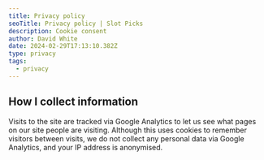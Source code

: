 ```yaml
---
title: Privacy policy
seoTitle: Privacy policy | Slot Picks
description: Cookie consent
author: David White
date: 2024-02-29T17:13:10.382Z
type: privacy
tags:
  - privacy
---
```

## How I collect information

Visits to the site are tracked via Google Analytics to let us see what pages on our site people are visiting. Although this uses cookies to remember visitors between visits, we do not collect any personal data via Google Analytics, and your IP address is anonymised.
